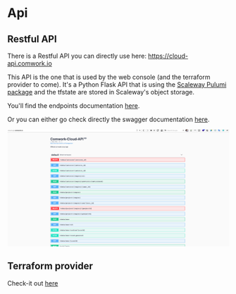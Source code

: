 # Api

## Restful API

There is a Restful API you can directly use here: https://cloud-api.comwork.io

This API is the one that is used by the web console (and the terraform provider to come). It's a Python Flask API that is using the [Scaleway Pulumi package](https://www.pulumi.com/registry/packages/scaleway/) and the tfstate are stored in Scaleway's object storage.

You'll find the endpoints documentation [here](./api.md).

Or you can either go check directly the swagger documentation [here](https://cloud-api.comwork.io).

![swagger](../../img/swagger.png)

## Terraform provider

Check-it out [here](./terraform.md)
